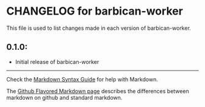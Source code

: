 # CHANGELOG for barbican-worker

This file is used to list changes made in each version of barbican-worker.

## 0.1.0:

* Initial release of barbican-worker

- - -
Check the [Markdown Syntax Guide](http://daringfireball.net/projects/markdown/syntax) for help with Markdown.

The [Github Flavored Markdown page](http://github.github.com/github-flavored-markdown/) describes the differences between markdown on github and standard markdown.
